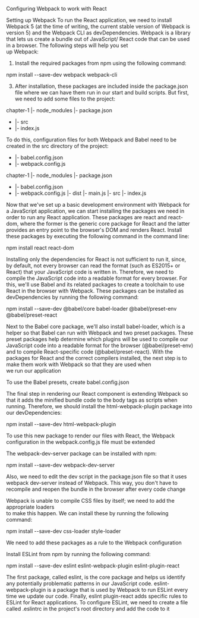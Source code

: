  Configuring Webpack to work with React

  Setting up Webpack
 To run the React application, we need to install Webpack 5 (at the time of writing, 
the current stable version of Webpack is version 5) and the Webpack CLI as 
devDependencies. Webpack is a library that lets us create a bundle out of JavaScript/
 React code that can be used in a browser. The following steps will help you set  
up Webpack:
 1. Install the required packages from npm using the following command:

 npm install --save-dev webpack webpack-cli
 
 3. After installation, these packages are included inside the package.json file where 
we can have them run in our start and build scripts. But first, we need to add 
some files to the project:

 chapter-1
  |- node_modules
  |- package.json
 + |- src
 +    |- index.js

To do this, configuration files for both Webpack and Babel need to be created in the src 
directory of the project:
 + |- babel.config.json
 + |- webpack.config.js


 chapter-1
  |- node_modules
  |- package.json
 + |- babel.config.json
 + |- webpack.config.js
  |- dist
     |- main.js 
  |- src
     |- index.js

   
 Now that we've set up a basic development environment with Webpack for  
a JavaScript application, we can start installing the packages we need in order to run any 
React application. 
These packages are react and react-dom, where the former is the generic core package 
for React and the latter provides an entry point to the browser's DOM and renders React. 
Install these packages by executing the following command in the command line:

 npm install react react-dom
 
 Installing only the dependencies for React is not sufficient to run it, since, by default, not 
every browser can read the format (such as ES2015+ or React) that your JavaScript code 
is written in. Therefore, we need to compile the JavaScript code into a readable format for 
every browser.
 For this, we'll use Babel and its related packages to create a toolchain to use React in 
the browser with Webpack. These packages can be installed as devDependencies by 
running the following command:

 npm install --save-dev @babel/core babel-loader @babel/preset-env @babel/preset-react
 
 Next to the Babel core package, we'll also install babel-loader, which is a helper so 
that Babel can run with Webpack and two preset packages. These preset packages help 
determine which plugins will be used to compile our JavaScript code into a readable 
format for the browser (@babel/preset-env) and to compile React-specific code 
(@babel/preset-react). With the packages for React and the correct compilers 
installed, the next step is to make them work with Webpack so that they are used when  
we run our application

To use the Babel presets, create babel.config.json


The final step in rendering our React component is extending Webpack so  
that it adds the minified bundle code to the body tags as scripts when running. 
Therefore, we should install the html-webpack-plugin package into  
our devDependencies:

npm install --save-dev html-webpack-plugin

To use this new package to render our files with React, the Webpack configuration 
in the webpack.config.js file must be extended

The webpack-dev-server package can be installed with npm:

 npm install --save-dev webpack-dev-server
 
 Also, we need to edit the dev script in the package.json file so that it uses webpack
dev-server instead of Webpack. This way, you don't have to recompile and reopen the 
bundle in the browser after every code change

Webpack is unable to compile CSS files by itself; we need to add the appropriate loaders  
to make this happen. We can install these by running the following command:

 npm install --save-dev css-loader style-loader
 
 We need to add these packages as a rule to the Webpack configuration

 Install ESLint from npm by running the following command:
 
 npm install --save-dev eslint eslint-webpack-plugin eslint-plugin-react
 
 The first package, called eslint, is the core package and helps us identify any potentially 
problematic patterns in our JavaScript code. eslint-webpack-plugin is a package 
that is used by Webpack to run ESLint every time we update our code. Finally, eslint
plugin-react adds specific rules to ESLint for React applications.
 To configure ESLint, we need to create a file called .eslintrc in the project's root 
directory and add the code to it
